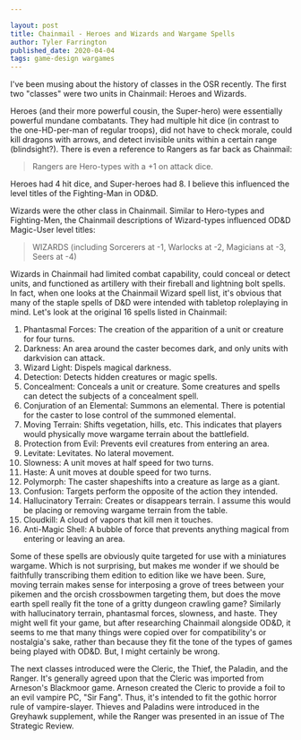 ```yaml
---

layout: post
title: Chainmail - Heroes and Wizards and Wargame Spells
author: Tyler Farrington
published_date: 2020-04-04
tags: game-design wargames
---
```


I've been musing about the history of classes in the OSR recently. The first two "classes" were two units in Chainmail: Heroes and Wizards.

Heroes (and their more powerful cousin, the Super-hero) were essentially powerful mundane combatants. They had multiple hit dice (in contrast to the one-HD-per-man of regular troops), did not have to check morale, could kill dragons with arrows, and detect invisible units within a certain range (blindsight?). There is even a reference to Rangers as far back as Chainmail:

> Rangers are Hero-types with a +1 on attack dice.

Heroes had 4 hit dice, and Super-heroes had 8. I believe this influenced the level titles of the Fighting-Man in OD&D.

Wizards were the other class in Chainmail. Similar to Hero-types and Fighting-Men, the Chainmail descriptions of Wizard-types influenced OD&D Magic-User level titles:

> WIZARDS (including Sorcerers at -1, Warlocks at -2, Magicians at -3, Seers at -4)

Wizards in Chainmail had limited combat capability, could conceal or detect units, and functioned as artillery with their fireball and lightning bolt spells. In fact, when one looks at the Chainmail Wizard spell list, it's obvious that many of the staple spells of D&D were intended with tabletop roleplaying in mind. Let's look at the original 16 spells listed in Chainmail:

1. Phantasmal Forces: The creation of the apparition of a unit or creature for four turns.
2. Darkness: An area around the caster becomes dark, and only units with darkvision can attack.
3. Wizard Light: Dispels magical darkness.
4. Detection: Detects hidden creatures or magic spells.
5. Concealment: Conceals a unit or creature. Some creatures and spells can detect the subjects of a concealment spell.
6. Conjuration of an Elemental: Summons an elemental. There is potential for the caster to lose control of the summoned elemental.
7. Moving Terrain: Shifts vegetation, hills, etc. This indicates that players would physically move wargame terrain about the battlefield.
8. Protection from Evil: Prevents evil creatures from entering an area.
9. Levitate: Levitates. No lateral movement.
10. Slowness: A unit moves at half speed for two turns.
11. Haste: A unit moves at double speed for two turns.
12. Polymorph: The caster shapeshifts into a creature as large as a giant.
13. Confusion: Targets perform the opposite of the action they intended.
14. Hallucinatory Terrain: Creates or disappears terrain. I assume this would be placing or removing wargame terrain from the table.
15. Cloudkill: A cloud of vapors that kill men it touches.
16. Anti-Magic Shell: A bubble of force that prevents anything magical from entering or leaving an area.

Some of these spells are obviously quite targeted for use with a miniatures wargame. Which is not surprising, but makes me wonder if we should be faithfully transcribing them edition to edition like we have been. Sure, moving terrain makes sense for interposing a grove of trees between your pikemen and the orcish crossbowmen targeting them, but does the move earth spell really fit the tone of a gritty dungeon crawling game? Similarly with hallucinatory terrain, phantasmal forces, slowness, and haste. They might well fit your game, but after researching Chainmail alongside OD&D, it seems to me that many things were copied over for compatibility's or nostalgia's sake, rather than because they fit the tone of the types of games being played with OD&D. But, I might certainly be wrong.

The next classes introduced were the Cleric, the Thief, the Paladin, and the Ranger. It's generally agreed upon that the Cleric was imported from Arneson's Blackmoor game. Arneson created the Cleric to provide a foil to an evil vampire PC, "Sir Fang". Thus, it's intended to fit the gothic horror rule of vampire-slayer. Thieves and Paladins were introduced in the Greyhawk supplement, while the Ranger was presented in an issue of The Strategic Review.
